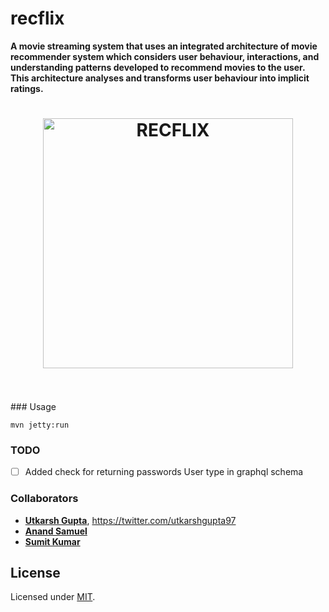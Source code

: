 # recflix

**A movie streaming system that uses an integrated architecture of movie recommender system which considers user behaviour, interactions, and understanding patterns developed to recommend movies to the user. This architecture analyses and transforms user behaviour into implicit ratings.**

<h1 align="center">
	<img width="400" src="https://drive.google.com/openid=1wfpqyCoIsiNysT540YA5Bc3xS6l4TCHo" alt="RECFLIX">
	<br>
	<br>
</h1>
### Usage

    mvn jetty:run

### TODO

* [ ] Added check for returning passwords User type in graphql schema

### Collaborators

* [**Utkarsh Gupta**](https://github.com/UtkarshGupta-CS), <https://twitter.com/utkarshgupta97>
* [**Anand Samuel**](https://github.com/AndyPSam)
* [**Sumit Kumar**](https://github.com/sumit1202)

## License

Licensed under [MIT](./LICENSE).
